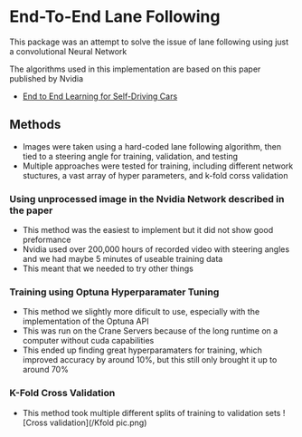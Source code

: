# End-To-End Lane Following

This package was an attempt to solve the issue of lane following using just a convolutional Neural Network

The algorithms used in this implementation are based on this paper published by Nvidia
  - [End to End Learning for Self-Driving Cars](https://arxiv.org/abs/1604.07316)

## Methods

- Images were taken using a hard-coded lane following algorithm, then tied to a steering angle for training, validation, and testing
- Multiple approaches were tested for training, including different network stuctures, a vast array of hyper parameters, and k-fold corss validation
### Using unprocessed image in the Nvidia Network described in the paper
  - This method was the easiest to implement but it did not show good preformance
  - Nvidia used over 200,000 hours of recorded video with steering angles and we had maybe 5 minutes of useable training data
  - This meant that we needed to try other things
### Training using Optuna Hyperparamater Tuning
  - This method we slightly more dificult to use, especially with the implementation of the Optuna API
  - This was run on the Crane Servers because of the long runtime on a computer without cuda capabilities
  - This ended up finding great hyperparamaters for training, which improved accuracy by around 10%, but this still only brought it up to around 70%
### K-Fold Cross Validation
  - This method took multiple different splits of training to validation sets
  ! [Cross validation](/Kfold pic.png)
